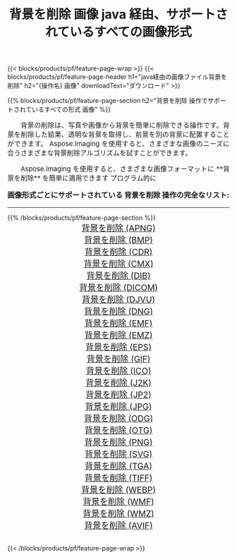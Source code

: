 ﻿---
title: 背景を削除 画像 java 経由、サポートされているすべての画像形式 
weight: 3920
url: /ja/java/remove-background/ 
lang: ja
langdirlevel: 2
locales: zh-hans,ja,it,ru,de,es,fr,nl,id,lt,pl,pt,vi,tr,ko,zh-hant,ar,hi,th,sv,cs,uk,he
description: Aspose.Imaging を使用すると、java 経由で簡単に 背景を削除 イメージを作成できます
---

{{< blocks/products/pf/feature-page-wrap >}}
{{< blocks/products/pf/feature-page-header h1="java経由の画像ファイル背景を削除" h2="{操作名} 画像" downloadText="ダウンロード" >}}


{{% blocks/products/pf/feature-page-section  h2="背景を削除 操作でサポートされているすべての形式 画像" %}}
<p align="justify" style="text-indent:2em;font-size:15px;">
背景の削除は、写真や画像から背景を簡単に削除できる操作です。背景を削除した結果、透明な背景を取得し、前景を別の背景に配置することができます。 Aspose.Imaging を使用すると、さまざまな画像のニーズに合うさまざまな背景削除アルゴリズムを試すことができます。
</p>
<p align="justify" style="text-indent:2em;font-size:15px;">
Aspose.Imaging を使用すると、さまざまな画像フォーマットに **背景を削除** を簡単に適用できます プログラム的に
</p>
<h3 style="margin-top:16px;">
画像形式ごとにサポートされている 背景を削除 操作の完全なリスト:
</h3>
<hr/>
{{% /blocks/products/pf/feature-page-section %}}
<div class="container-fluid productfamilypage bg-gray">
    <div class="convertypes bg-gray agp-content section">
        <div class="container">
		<div class="row other-converters" style="gap: 10px;font-size: 19px;text-align:center;">
		    <div class='col-md-3 other-converter remove-lp remove-rp'><a href="/imaging/ja/java/remove-background/apng/" style="padding:15px;">背景を削除 (APNG)</a></div><div class='col-md-3 other-converter remove-lp remove-rp'><a href="/imaging/ja/java/remove-background/bmp/" style="padding:15px;">背景を削除 (BMP)</a></div><div class='col-md-3 other-converter remove-lp remove-rp'><a href="/imaging/ja/java/remove-background/cdr/" style="padding:15px;">背景を削除 (CDR)</a></div><div class='col-md-3 other-converter remove-lp remove-rp'><a href="/imaging/ja/java/remove-background/cmx/" style="padding:15px;">背景を削除 (CMX)</a></div><div class='col-md-3 other-converter remove-lp remove-rp'><a href="/imaging/ja/java/remove-background/dib/" style="padding:15px;">背景を削除 (DIB)</a></div><div class='col-md-3 other-converter remove-lp remove-rp'><a href="/imaging/ja/java/remove-background/dicom/" style="padding:15px;">背景を削除 (DICOM)</a></div><div class='col-md-3 other-converter remove-lp remove-rp'><a href="/imaging/ja/java/remove-background/djvu/" style="padding:15px;">背景を削除 (DJVU)</a></div><div class='col-md-3 other-converter remove-lp remove-rp'><a href="/imaging/ja/java/remove-background/dng/" style="padding:15px;">背景を削除 (DNG)</a></div><div class='col-md-3 other-converter remove-lp remove-rp'><a href="/imaging/ja/java/remove-background/emf/" style="padding:15px;">背景を削除 (EMF)</a></div><div class='col-md-3 other-converter remove-lp remove-rp'><a href="/imaging/ja/java/remove-background/emz/" style="padding:15px;">背景を削除 (EMZ)</a></div><div class='col-md-3 other-converter remove-lp remove-rp'><a href="/imaging/ja/java/remove-background/eps/" style="padding:15px;">背景を削除 (EPS)</a></div><div class='col-md-3 other-converter remove-lp remove-rp'><a href="/imaging/ja/java/remove-background/gif/" style="padding:15px;">背景を削除 (GIF)</a></div><div class='col-md-3 other-converter remove-lp remove-rp'><a href="/imaging/ja/java/remove-background/ico/" style="padding:15px;">背景を削除 (ICO)</a></div><div class='col-md-3 other-converter remove-lp remove-rp'><a href="/imaging/ja/java/remove-background/j2k/" style="padding:15px;">背景を削除 (J2K)</a></div><div class='col-md-3 other-converter remove-lp remove-rp'><a href="/imaging/ja/java/remove-background/jp2/" style="padding:15px;">背景を削除 (JP2)</a></div><div class='col-md-3 other-converter remove-lp remove-rp'><a href="/imaging/ja/java/remove-background/jpg/" style="padding:15px;">背景を削除 (JPG)</a></div><div class='col-md-3 other-converter remove-lp remove-rp'><a href="/imaging/ja/java/remove-background/odg/" style="padding:15px;">背景を削除 (ODG)</a></div><div class='col-md-3 other-converter remove-lp remove-rp'><a href="/imaging/ja/java/remove-background/otg/" style="padding:15px;">背景を削除 (OTG)</a></div><div class='col-md-3 other-converter remove-lp remove-rp'><a href="/imaging/ja/java/remove-background/png/" style="padding:15px;">背景を削除 (PNG)</a></div><div class='col-md-3 other-converter remove-lp remove-rp'><a href="/imaging/ja/java/remove-background/svg/" style="padding:15px;">背景を削除 (SVG)</a></div><div class='col-md-3 other-converter remove-lp remove-rp'><a href="/imaging/ja/java/remove-background/tga/" style="padding:15px;">背景を削除 (TGA)</a></div><div class='col-md-3 other-converter remove-lp remove-rp'><a href="/imaging/ja/java/remove-background/tiff/" style="padding:15px;">背景を削除 (TIFF)</a></div><div class='col-md-3 other-converter remove-lp remove-rp'><a href="/imaging/ja/java/remove-background/webp/" style="padding:15px;">背景を削除 (WEBP)</a></div><div class='col-md-3 other-converter remove-lp remove-rp'><a href="/imaging/ja/java/remove-background/wmf/" style="padding:15px;">背景を削除 (WMF)</a></div><div class='col-md-3 other-converter remove-lp remove-rp'><a href="/imaging/ja/java/remove-background/wmz/" style="padding:15px;">背景を削除 (WMZ)</a></div><div class='col-md-3 other-converter remove-lp remove-rp'><a href="/imaging/ja/java/remove-background/avif/" style="padding:15px;">背景を削除 (AVIF)</a></div>
                </div>
        </div>
    </div>
</div>
<br/>

{{< /blocks/products/pf/feature-page-wrap >}}
